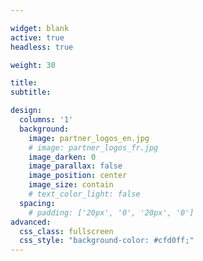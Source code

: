 ```yaml
---

widget: blank
active: true
headless: true

weight: 30

title:
subtitle:

design:
  columns: '1'
  background:
    image: partner_logos_en.jpg
    # image: partner_logos_fr.jpg
    image_darken: 0
    image_parallax: false
    image_position: center
    image_size: contain
    # text_color_light: false
  spacing:
    # padding: ['20px', '0', '20px', '0']
advanced:
  css_class: fullscreen
  css_style: "background-color: #cfd0ff;"
---
```


